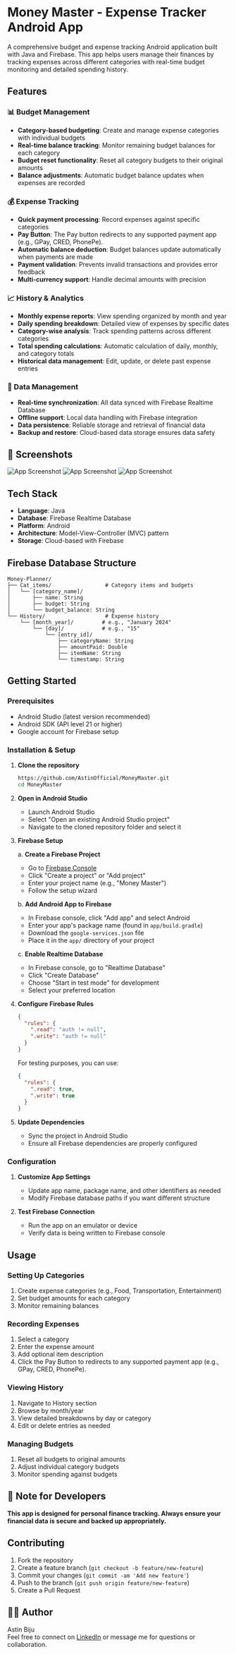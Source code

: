 # Money Master - Expense Tracker Android App

A comprehensive budget and expense tracking Android application built with Java and Firebase. This app helps users manage their finances by tracking expenses across different categories with real-time budget monitoring and detailed spending history.

## Features

### 📊 Budget Management
- **Category-based budgeting**: Create and manage expense categories with individual budgets
- **Real-time balance tracking**: Monitor remaining budget balances for each category
- **Budget reset functionality**: Reset all category budgets to their original amounts
- **Balance adjustments**: Automatic budget balance updates when expenses are recorded

### 💰 Expense Tracking
- **Quick payment processing**: Record expenses against specific categories
- **Pay Button**: The Pay button redirects to any supported payment app (e.g., GPay, CRED, PhonePe).
- **Automatic balance deduction**: Budget balances update automatically when payments are made
- **Payment validation**: Prevents invalid transactions and provides error feedback
- **Multi-currency support**: Handle decimal amounts with precision

### 📈 History & Analytics
- **Monthly expense reports**: View spending organized by month and year
- **Daily spending breakdown**: Detailed view of expenses by specific dates
- **Category-wise analysis**: Track spending patterns across different categories
- **Total spending calculations**: Automatic calculation of daily, monthly, and category totals
- **Historical data management**: Edit, update, or delete past expense entries

### 🔄 Data Management
- **Real-time synchronization**: All data synced with Firebase Realtime Database
- **Offline support**: Local data handling with Firebase integration
- **Data persistence**: Reliable storage and retrieval of financial data
- **Backup and restore**: Cloud-based data storage ensures data safety

## 📸 Screenshots

![App Screenshot](screenshots/1.jpeg)
![App Screenshot](screenshots/2.jpeg)
![App Screenshot](screenshots/3.jpeg)



## Tech Stack

- **Language**: Java
- **Database**: Firebase Realtime Database
- **Platform**: Android
- **Architecture**: Model-View-Controller (MVC) pattern
- **Storage**: Cloud-based with Firebase

## Firebase Database Structure

```
Money-Planner/
├── Cat_items/                 # Category items and budgets
│   └── [category_name]/
│       ├── name: String
│       ├── budget: String
│       └── budget_balance: String
└── History/                   # Expense history
    └── [month_year]/         # e.g., "January 2024"
        └── [day]/            # e.g., "15"
            └── [entry_id]/
                ├── categoryName: String
                ├── amountPaid: Double
                ├── itemName: String
                └── timestamp: String
```

## Getting Started

### Prerequisites

- Android Studio (latest version recommended)
- Android SDK (API level 21 or higher)
- Google account for Firebase setup

### Installation & Setup

1. **Clone the repository**
   ```bash
   https://github.com/AstinOfficial/MoneyMaster.git
   cd MoneyMaster
   ```

2. **Open in Android Studio**
   - Launch Android Studio
   - Select "Open an existing Android Studio project"
   - Navigate to the cloned repository folder and select it

3. **Firebase Setup**
   
   a. **Create a Firebase Project**
   - Go to [Firebase Console](https://console.firebase.google.com/)
   - Click "Create a project" or "Add project"
   - Enter your project name (e.g., "Money Master")
   - Follow the setup wizard
   
   b. **Add Android App to Firebase**
   - In Firebase console, click "Add app" and select Android
   - Enter your app's package name (found in `app/build.gradle`)
   - Download the `google-services.json` file
   - Place it in the `app/` directory of your project
   
   c. **Enable Realtime Database**
   - In Firebase console, go to "Realtime Database"
   - Click "Create Database"
   - Choose "Start in test mode" for development
   - Select your preferred location

4. **Configure Firebase Rules**
   ```json
   {
     "rules": {
       ".read": "auth != null",
       ".write": "auth != null"
     }
   }
   ```
   
   For testing purposes, you can use:
   ```json
   {
     "rules": {
       ".read": true,
       ".write": true
     }
   }
   ```

5. **Update Dependencies**
   - Sync the project in Android Studio
   - Ensure all Firebase dependencies are properly configured

### Configuration

1. **Customize App Settings**
   - Update app name, package name, and other identifiers as needed
   - Modify Firebase database paths if you want different structure

2. **Test Firebase Connection**
   - Run the app on an emulator or device
   - Verify data is being written to Firebase console

## Usage

### Setting Up Categories
1. Create expense categories (e.g., Food, Transportation, Entertainment)
2. Set budget amounts for each category
3. Monitor remaining balances

### Recording Expenses
1. Select a category
2. Enter the expense amount
3. Add optional item description
4. Click the Pay Button to redirects to any supported payment app (e.g., GPay, CRED, PhonePe).

### Viewing History
1. Navigate to History section
2. Browse by month/year
3. View detailed breakdowns by day or category
4. Edit or delete entries as needed

### Managing Budgets
1. Reset all budgets to original amounts
2. Adjust individual category budgets
3. Monitor spending against budgets


## 📌 Note for Developers

 **This app is designed for personal finance tracking. Always ensure your financial data is secure and backed up appropriately.**

## Contributing

1. Fork the repository
2. Create a feature branch (`git checkout -b feature/new-feature`)
3. Commit your changes (`git commit -am 'Add new feature'`)
4. Push to the branch (`git push origin feature/new-feature`)
5. Create a Pull Request


## 🙋‍♂️ Author
Astin Biju <br>
Feel free to connect on <a href="https://www.linkedin.com/in/astin-biju/">LinkedIn</a> or message me for questions or collaboration.

